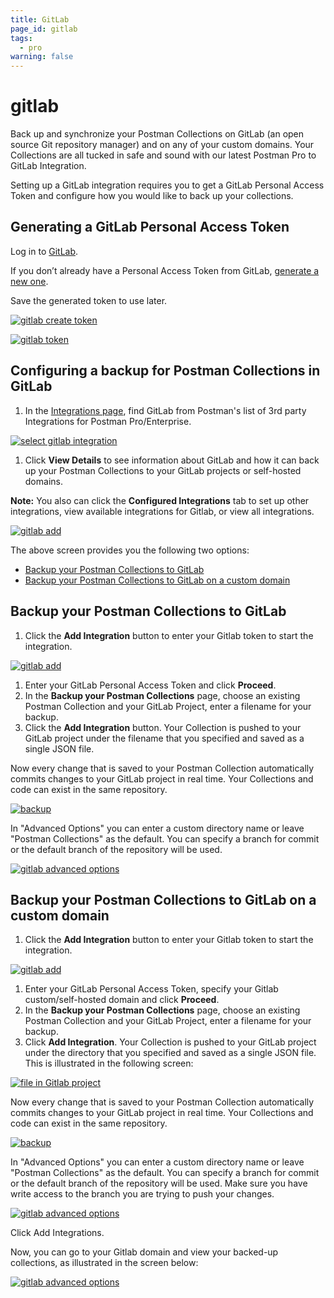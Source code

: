 ```yaml
---
title: GitLab
page_id: gitlab
tags:
  - pro
warning: false
---
```


# gitlab

Back up and synchronize your Postman Collections on GitLab \(an open source Git repository manager\) and on any of your custom domains. Your Collections are all tucked in safe and sound with our latest Postman Pro to GitLab Integration.

Setting up a GitLab integration requires you to get a GitLab Personal Access Token and configure how you would like to back up your collections.

## Generating a GitLab Personal Access Token

Log in to [GitLab](https://gitlab.com/).

If you don’t already have a Personal Access Token from GitLab, [generate a new one](https://gitlab.com/profile/personal_access_tokens).

Save the generated token to use later.

[![gitlab create token](https://s3.amazonaws.com/postman-static-getpostman-com/postman-docs/gitlab_create.png)](https://s3.amazonaws.com/postman-static-getpostman-com/postman-docs/gitlab_create.png)

[![gitlab token](https://s3.amazonaws.com/postman-static-getpostman-com/postman-docs/gitlab_token2.png)](https://s3.amazonaws.com/postman-static-getpostman-com/postman-docs/gitlab_token2.png)   


## Configuring a backup for Postman Collections in GitLab

1. In the [Integrations page](https://go.postman.co/workspaces), find GitLab from Postman's list of 3rd party Integrations for Postman Pro/Enterprise.

[![select gitlab integration](https://s3.amazonaws.com/postman-static-getpostman-com/postman-docs/integrations-gitlab1.png)](https://s3.amazonaws.com/postman-static-getpostman-com/postman-docs/integrations-gitlab1.png)

1. Click **View Details** to see information about GitLab and how it can back up your Postman Collections to your GitLab projects or self-hosted domains.

**Note:** You also can click the **Configured Integrations** tab to set up other integrations, view available integrations for Gitlab, or view all integrations.

[![gitlab add](https://s3.amazonaws.com/postman-static-getpostman-com/postman-docs/Gitlab_Main_Backup_Page.png)](https://s3.amazonaws.com/postman-static-getpostman-com/postman-docs/Gitlab_Main_Backup_Page.png)

The above screen provides you the following two options:

* [Backup your Postman Collections to GitLab](gitlab.md#backup-your-postman-collections-to-GitLab)
* [Backup your Postman Collections to GitLab on a custom domain](gitlab.md#backup-your-postman-collections-to-gitlab-on-a-custom-domain)

## Backup your Postman Collections to GitLab

1. Click the **Add Integration** button to enter your Gitlab token to start the integration.

[![gitlab add](https://s3.amazonaws.com/postman-static-getpostman-com/postman-docs/GitLab_Add1.png)](https://s3.amazonaws.com/postman-static-getpostman-com/postman-docs/GitLab_Add1.png)

1.  Enter your GitLab Personal Access Token and click **Proceed**.
2. In the **Backup your Postman Collections** page, choose an existing Postman Collection and your GitLab Project, enter a filename for your backup.
3. Click the **Add Integration** button. Your Collection is pushed to your GitLab project under the filename that you specified and saved as a single JSON file.

Now every change that is saved to your Postman Collection automatically commits changes to your GitLab project in real time. Your Collections and code can exist in the same repository.

[![backup](https://s3.amazonaws.com/postman-static-getpostman-com/postman-docs/WS-integrations-gitlab-backupPostToken2.png)](https://s3.amazonaws.com/postman-static-getpostman-com/postman-docs/WS-integrations-gitlab-backupPostToken2.png)

In "Advanced Options" you can enter a custom directory name or leave "Postman Collections" as the default. You can specify a branch for commit or the default branch of the repository will be used.

[![gitlab advanced options](https://s3.amazonaws.com/postman-static-getpostman-com/postman-docs/integrations-gitlab-advOptions1.png)](https://s3.amazonaws.com/postman-static-getpostman-com/postman-docs/integrations-gitlab-advOptions1.png)

## Backup your Postman Collections to GitLab on a custom domain

1. Click the **Add Integration** button to enter your Gitlab token to start the integration.

[![gitlab add](https://s3.amazonaws.com/postman-static-getpostman-com/postman-docs/GitLab_Custom_Add1.png)](https://s3.amazonaws.com/postman-static-getpostman-com/postman-docs/GitLab_Custom_Add1.png)

1.  Enter your GitLab Personal Access Token, specify your Gitlab custom/self-hosted domain and click **Proceed**.
2. In the **Backup your Postman Collections** page, choose an existing Postman Collection and your GitLab Project, enter a filename for your backup.
3. Click **Add Integration**. Your Collection is pushed to your GitLab project under the directory that you specified and saved as a single JSON file. This is illustrated in the following screen:

[![file in Gitlab project](https://s3.amazonaws.com/postman-static-getpostman-com/postman-docs/Gitlab_CustomDomain_Collection1.png)](https://s3.amazonaws.com/postman-static-getpostman-com/postman-docs/Gitlab_CustomDomain_Collection1.png)

Now every change that is saved to your Postman Collection automatically commits changes to your GitLab project in real time. Your Collections and code can exist in the same repository.

[![backup](https://s3.amazonaws.com/postman-static-getpostman-com/postman-docs/WS-integrations-gitlab-backupPostToken2.png)](https://s3.amazonaws.com/postman-static-getpostman-com/postman-docs/WS-integrations-gitlab-backupPostToken2.png)

In "Advanced Options" you can enter a custom directory name or leave "Postman Collections" as the default. You can specify a branch for commit or the default branch of the repository will be used. Make sure you have write access to the branch you are trying to push your changes.

[![gitlab advanced options](https://s3.amazonaws.com/postman-static-getpostman-com/postman-docs/integrations-gitlab-advOptions1.png)](https://s3.amazonaws.com/postman-static-getpostman-com/postman-docs/integrations-gitlab-advOptions1.png)

Click Add Integrations.

Now, you can go to your Gitlab domain and view your backed-up collections, as illustrated in the screen below:

[![gitlab advanced options](https://s3.amazonaws.com/postman-static-getpostman-com/postman-docs/Gitlab_repo1.png)](https://s3.amazonaws.com/postman-static-getpostman-com/postman-docs/Gitlab_repo1.png)

